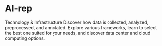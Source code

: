 # AI-rep
Technology & Infrastructure
Discover how data is collected, analyzed, preprocessed, and annotated. Explore various frameworks, learn to select the best one suited for your needs, and discover data center and cloud computing options.
